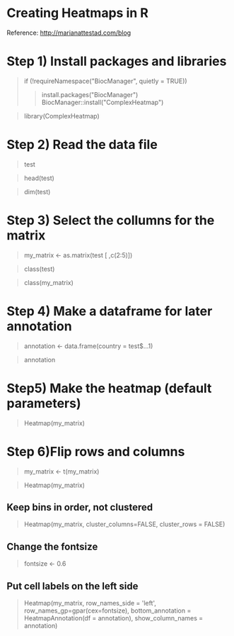 # Creating Heatmaps in R

Reference: http://marianattestad.com/blog

# Step 1) Install packages and libraries

> if (!requireNamespace("BiocManager", quietly = TRUE))
>> install.packages("BiocManager")
>> BiocManager::install("ComplexHeatmap")

> library(ComplexHeatmap)

# Step 2) Read the data file
> test

> head(test)

> dim(test)

# Step 3) Select the collumns for the matrix
>my_matrix <- as.matrix(test [ ,c(2:5)])

>class(test)

>class(my_matrix)

# Step 4) Make a dataframe for later annotation
> annotation <- data.frame(country = test$...1)

> annotation

# Step5) Make the heatmap (default parameters)
> Heatmap(my_matrix)

# Step 6)Flip rows and columns
> my_matrix <- t(my_matrix)

> Heatmap(my_matrix)

## Keep bins in order, not clustered
> Heatmap(my_matrix, cluster_columns=FALSE, cluster_rows = FALSE)

## Change the fontsize
> fontsize <- 0.6

## Put cell labels on the left side

> Heatmap(my_matrix,
        row_names_side = 'left',
        row_names_gp=gpar(cex=fontsize),
        bottom_annotation = HeatmapAnnotation(df = annotation), show_column_names = annotation)

        
